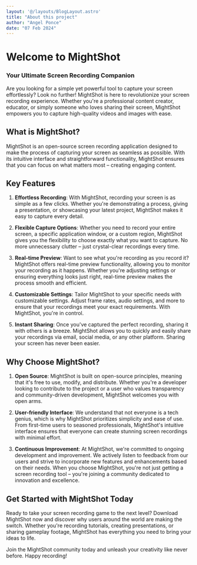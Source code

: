 ```yaml
---
layout: '@/layouts/BlogLayout.astro'
title: "About this project"
author: "Angel Ponce"
date: "07 Feb 2024"
---
```

# Welcome to MightShot
### Your Ultimate Screen Recording Companion

Are you looking for a simple yet powerful tool to capture your screen effortlessly? Look no further! MightShot is here to revolutionize your screen recording experience. Whether you're a professional content creator, educator, or simply someone who loves sharing their screen, MightShot empowers you to capture high-quality videos and images with ease.

## What is MightShot?

MightShot is an open-source screen recording application designed to make the process of capturing your screen as seamless as possible. With its intuitive interface and straightforward functionality, MightShot ensures that you can focus on what matters most – creating engaging content.

## Key Features

1. **Effortless Recording**: With MightShot, recording your screen is as simple as a few clicks. Whether you're demonstrating a process, giving a presentation, or showcasing your latest project, MightShot makes it easy to capture every detail.

2. **Flexible Capture Options**: Whether you need to record your entire screen, a specific application window, or a custom region, MightShot gives you the flexibility to choose exactly what you want to capture. No more unnecessary clutter – just crystal-clear recordings every time.

3. **Real-time Preview**: Want to see what you're recording as you record it? MightShot offers real-time preview functionality, allowing you to monitor your recording as it happens. Whether you're adjusting settings or ensuring everything looks just right, real-time preview makes the process smooth and efficient.

4. **Customizable Settings**: Tailor MightShot to your specific needs with customizable settings. Adjust frame rates, audio settings, and more to ensure that your recordings meet your exact requirements. With MightShot, you're in control.

5. **Instant Sharing**: Once you've captured the perfect recording, sharing it with others is a breeze. MightShot allows you to quickly and easily share your recordings via email, social media, or any other platform. Sharing your screen has never been easier.

## Why Choose MightShot?

1. **Open Source**: MightShot is built on open-source principles, meaning that it's free to use, modify, and distribute. Whether you're a developer looking to contribute to the project or a user who values transparency and community-driven development, MightShot welcomes you with open arms.

2. **User-friendly Interface**: We understand that not everyone is a tech genius, which is why MightShot prioritizes simplicity and ease of use. From first-time users to seasoned professionals, MightShot's intuitive interface ensures that everyone can create stunning screen recordings with minimal effort.

3. **Continuous Improvement**: At MightShot, we're committed to ongoing development and improvement. We actively listen to feedback from our users and strive to incorporate new features and enhancements based on their needs. When you choose MightShot, you're not just getting a screen recording tool – you're joining a community dedicated to innovation and excellence.

## Get Started with MightShot Today

Ready to take your screen recording game to the next level? Download MightShot now and discover why users around the world are making the switch. Whether you're recording tutorials, creating presentations, or sharing gameplay footage, MightShot has everything you need to bring your ideas to life.

Join the MightShot community today and unleash your creativity like never before. Happy recording!
